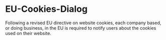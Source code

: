 EU-Cookies-Dialog
=================

Following a revised EU directive on website cookies, each company based, or doing business, in the EU is required to notify users about the cookies used on their website.